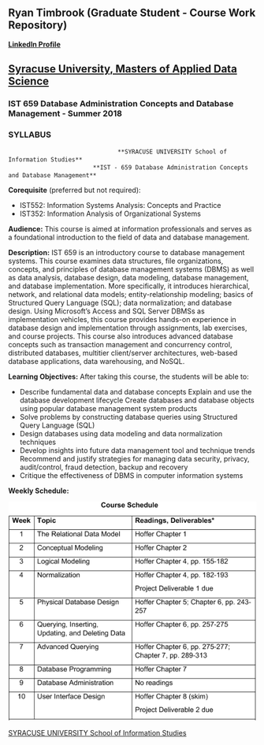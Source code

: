 ## Ryan Timbrook (Graduate Student - Course Work Repository)
**[LinkedIn Profile](https://www.linkedin.com/in/ryantimbrook/)**

## [Syracuse University, Masters of Applied Data Science](https://ischool.syr.edu/academics/graduate/masters-degrees/ms-in-applied-data-science/)

### IST 659 Database Administration Concepts and Database Management - Summer 2018
### SYLLABUS

                                   **SYRACUSE UNIVERSITY School of Information Studies**
                            **IST - 659 Database Administration Concepts and Database Management**    

**Corequisite** (preferred but not required): 
* IST552: Information Systems Analysis: Concepts and Practice 
* IST352: Information Analysis of Organizational Systems 

**Audience:**
This course is aimed at information professionals and serves as a foundational introduction to the field of data and database management. 

**Description:**
IST 659 is an introductory course to database management systems. This course examines data structures, file organizations, concepts, and principles of database management systems (DBMS) as well as data analysis, database design, data modeling, database management, and database implementation. More specifically, it introduces hierarchical, network, and relational data models; entity-relationship modeling; basics of Structured Query Language (SQL); data normalization; and database design. Using Microsoft’s Access and SQL Server DBMSs as implementation vehicles, this course provides hands-on experience in database design and implementation through assignments, lab exercises, and course projects. This course also introduces advanced database concepts such as transaction management and concurrency control, distributed databases, multitier client/server architectures, web-based database applications, data warehousing, and NoSQL.

**Learning Objectives:**
After taking this course, the students will be able to:   
* Describe fundamental data and database concepts Explain and use the database development lifecycle Create databases and database objects using popular database management system products 
* Solve problems by constructing database queries using Structured Query Language (SQL) 
* Design databases using data modeling and data normalization techniques 
* Develop insights into future data management tool and technique trends Recommend and justify strategies for managing data security, privacy, audit/control, fraud detection, backup and recovery 
* Critique the effectiveness of DBMS in computer information systems 

**Weekly Schedule:**

![Schedule](./images/schedule.png)

[SYRACUSE UNIVERSITY School of Information Studies](https://ischool.syr.edu/)
